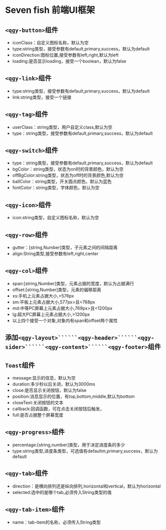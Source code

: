 # Seven fish 前端UI框架

## ```<qgy-button>```组件

+ iconClass：自定义图标名称，默认为空
+ type:string类型，接受参数有default,primary,success，默认为default
+ iconDirection:图标位置,接受参数有left,right,默认为left
+ loading:是否显示loading，接受一个boolean，默认为false

## ```<qgy-link>```组件

+ type:string类型，接受参数有default,primary,success，默认为default
+ link:string类型，接受一个链接

## ```<qgy-tag>```组件

+ userClass：string类型，用户自定义class,默认为空
+ type：string类型，接受参数有default,primary,success，默认为default

## ```<qgy-switch>```组件

+ type：string类型，接受参数有default,primary,success，默认为default
+ bgColor：string类型，状态为on时的背景颜色，默认为空
+ offBgColor:string类型，状态为off时的背景颜色,默认为空
+ ballColor：string类型，开关圆点颜色，默认为蓝色
+ fontColor：string类型，字体颜色，默认为空

## ```<qgy-icon>```组件

+ icon:string类型，自定义图标名称，默认为空

## ```<qgy-row>```组件

+ gutter：[string,Number]类型，子元素之间的间隔距离
+ align:String类型,接受参数有left,right,center

## ```<qgy-col>```组件

+ span:[string,Number]类型，元素占据的宽度，默认为占据满行
+ offset:[string,Number]类型，元素的偏移距离
+ xs:手机上元素占据大小,>576px
+ sm:平板上元素占据大小,577px>且<768px
+ md:中等PC屏幕上元素占据大小,769px>且<1200px
+ lg:超大PC屏幕上元素占据大小,>1200px
+ 以上四个接受一个对象,对象内有span和offset两个属性

## 添加```<qgy-layout>``````<qgy-header>``````<qgy-sider>``````<qgy-content>``````<qgy-footer>```组件

## ```Toast```组件

+ message:显示的信息，默认为空
+ duration:多少秒以后关闭，默认为3000ms
+ close:是否显示关闭按钮，默认为false
+ position:消息显示的位置，有top,bottom,middle,默认为bottom
+ closeText:关闭按钮的文本
+ callback:回调函数，可在点击关闭按钮后触发，
+ full:是否占据整个屏幕宽度

## ```<qgy-progress>```组件

+ percentage:[string,number]类型，用于决定进度条的多少
+ type:string类型,进度条类型，可选值有defaultm,primary,success，默认为default

## ```<qgy-tab>```组件

+ direction：是横向排列还是纵向排列,horizontal和vertical，默认为horizontal
+ selected:选中的是哪个tab,必须传入String类型的值

## ```<qgy-tab-item>```组件

+ name：tab-item的名称，必须传入String类型
